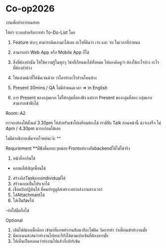 # Co-op2026
งานเพื่อทำการทดสอบ
 
ให้ทำ ระบบสำหรับการทำ To-Do-List โดย

1. Feature ต่างๆ สามารถคิดเองมาได้เลย อะไรที่คิดว่า เจ๋ง และ จบ ในเวลาที่กำหนด

2. สามารถทำ Web App หรือ Mobile App ก็ได้

3. สิ่งที่ต้องทำนั้น ให้ใช้ความรู้ในทุกๆ วิชาที่เรียนมาได้ทั้งหมด ไปลองคิดดูว่า ต้องใช้อะไรบ้าง อะไรที่ต้องทำบ้าง

4. ให้แบ่งหน้าที่ให้ชัดเจนด้วย ว่าใครทำอะไรส่วนไหนบ้าง  

5. Present 30mins / QA ไม่มีกำหนดเวลา  => in English 

6. การ Present ของกลุ่มแรก ไม่ให้กลุ่มที่สองฟัง  แต่การ Present ของกลุ่มที่สอง กลุ่มแรกสามารถเข้าฟังได้
 
Room: A2 
 
เราจองห้องให้ตั้งแต่ 3.30pm ให้สำหรับเข้าไปเตรียมห้องได้   เรามีฟัง Talk ก่อนหน้านี้ น่าจะเสร็จ ไม่ 4pm / 4.30pm มารอก่อนได้เลย 
 
ไม่มีคำอธิบายเพิ่มจากโจทย์นะจ๊ะ  ^^


 Requriement
 **มีฟังชั่นเยอะๆหน่อย Frontแต่บางอันbackendใช้ไม่ได้จริง
 1. หน้าล็อกอินได้
- คอลแล็ปเชิญเพื่อนได้
2. สร้างลิสTaskแบบindividualได้
3. สร้างแบบเป็นโปรเจกได้ 
4. เชื่อมกับปฏิทินได้ ที่คนทำทูดูลิสเพราะอยากส่งงานตรงเวลา
5. ใส่Attachmantได้
6. ใส่เป็นfavได้

-ย่อใส่มือถือได้


Optional
1. เติมไฟล์แบบติ๊กต๊อก เข้ามาที่แอพทำงานสิบนาทีละไฟติด วัดการทำ ว่าเพื่อนเข้าทำงานมั้ย
2. มีคะแนนสะสมว่าทำงานไปเยอะรึยังได้ตามเปอเซ้นที่ต้องการมั้ย
3. ให้เห็นเป็นหลอดว่าทำงานไปแล้วกี่เปอร์เซ้น
